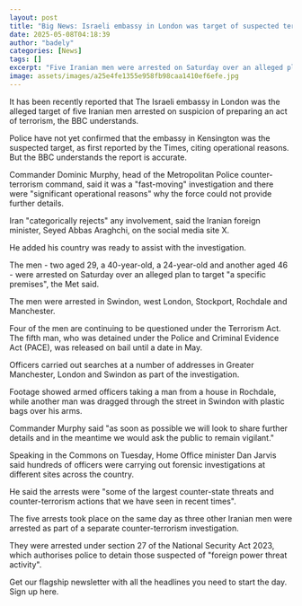 ```yaml
---
layout: post
title: "Big News: Israeli embassy in London was target of suspected terror plot"
date: 2025-05-08T04:18:39
author: "badely"
categories: [News]
tags: []
excerpt: "Five Iranian men were arrested on Saturday over an alleged plan to target 'a specific premises', police say."
image: assets/images/a25e4fe1355e958fb98caa1410ef6efe.jpg
---
```


It has been recently reported that The Israeli embassy in London was the alleged target of five Iranian men arrested on suspicion of preparing an act of terrorism, the BBC understands.

Police have not yet confirmed that the embassy in Kensington was the suspected target, as first reported by the Times, citing operational reasons. But the BBC understands the report is accurate.

Commander Dominic Murphy, head of the Metropolitan Police counter-terrorism command, said it was a "fast-moving" investigation and there were "significant operational reasons" why the force could not provide further details.

Iran "categorically rejects" any involvement, said the Iranian foreign minister, Seyed Abbas Araghchi, on the social media site X.

He added his country was ready to assist with the investigation. 

The men - two aged 29, a 40-year-old, a 24-year-old and another aged 46 -  were arrested on Saturday over an alleged plan to target "a specific premises", the Met said. 

The men were arrested in Swindon, west London, Stockport, Rochdale and Manchester.

Four of the men are continuing to be questioned under the Terrorism Act. The fifth man, who was detained under the Police and Criminal Evidence Act (PACE), was released on bail  until a date in May.

Officers carried out searches at a number of addresses in Greater Manchester, London and Swindon as part of the investigation. 

Footage showed armed officers taking a man from a house in Rochdale, while another man was dragged through the street in Swindon with plastic bags over his arms.

Commander Murphy said "as soon as possible we will look to share further details and in the meantime we would ask the public to remain vigilant."

Speaking in the Commons on Tuesday, Home Office minister Dan Jarvis said hundreds of officers were carrying out forensic investigations at different sites across the country.

He said the arrests were "some of the largest counter-state threats and counter-terrorism actions that we have seen in recent times".

The five arrests took place on the same day as three other Iranian men were arrested as part of a separate counter-terrorism investigation.

They were arrested under section 27 of the National Security Act 2023, which authorises police to detain those suspected of "foreign power threat activity".

Get our flagship newsletter with all the headlines you need to start the day. Sign up here.

